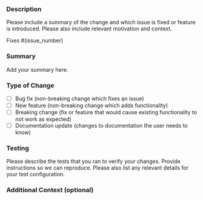 ### Description

Please include a summary of the change and which issue is fixed or feature is introduced. Please also include relevant motivation and context.

Fixes #(issue_number)

### Summary

Add your summary here.

### Type of Change

- [ ] Bug fix (non-breaking change which fixes an issue)
- [ ] New feature (non-breaking change which adds functionality)
- [ ] Breaking change (fix or feature that would cause existing functionality to not work as expected)
- [ ] Documentation update (changes to documentation the user needs to know)

### Testing

Please describe the tests that you ran to verify your changes. Provide instructions so we can reproduce. Please also list any relevant details for your test configuration.


### Additional Context (optional)

